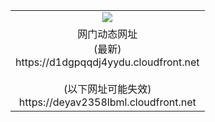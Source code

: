 ﻿<table>
  <tr></tr>
  <tr><td colspan=2 align=center><img src="https://d1dgpqqdj4yydu.cloudfront.net/Up/oGate.jpg" /></td></tr>
  <tr><td colspan=2 align=center>网门动态网址<br/>(最新)
<br>https://d1dgpqqdj4yydu.cloudfront.net
<br/><br/>(以下网址可能失效)
<br>https://deyav2358lbml.cloudfront.net
    </td>
  </tr>
</table>
